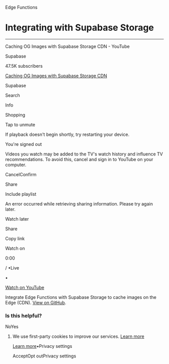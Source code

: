 Edge Functions

# Integrating with Supabase Storage

* * *

Caching OG Images with Supabase Storage CDN - YouTube

Supabase

47.5K subscribers

[Caching OG Images with Supabase Storage CDN](https://www.youtube.com/watch?v=wW6L52v9Ldo)

Supabase

Search

Info

Shopping

Tap to unmute

If playback doesn't begin shortly, try restarting your device.

You're signed out

Videos you watch may be added to the TV's watch history and influence TV recommendations. To avoid this, cancel and sign in to YouTube on your computer.

CancelConfirm

Share

Include playlist

An error occurred while retrieving sharing information. Please try again later.

Watch later

Share

Copy link

Watch on

0:00

/ •Live

•

[Watch on YouTube](https://www.youtube.com/watch?v=wW6L52v9Ldo "Watch on YouTube")

Integrate Edge Functions with Supabase Storage to cache images on the Edge (CDN). [View on GitHub](https://github.com/supabase/supabase/tree/master/examples/edge-functions/supabase/functions/og-image-with-storage-cdn).

### Is this helpful?

NoYes

1. We use first-party cookies to improve our services. [Learn more](https://supabase.com/privacy#8-cookies-and-similar-technologies-used-on-our-european-services)



   [Learn more](https://supabase.com/privacy#8-cookies-and-similar-technologies-used-on-our-european-services)•Privacy settings





   AcceptOpt outPrivacy settings